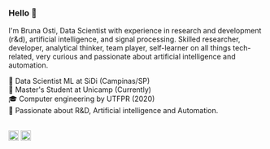 ### Hello 👋

I'm Bruna Osti, Data Scientist with experience in research and development (r&d),  artificial intelligence, and signal processing.  Skilled researcher, developer, analytical thinker, team player, self-learner on all things tech-related, very curious and passionate about artificial intelligence and automation.

:briefcase: Data Scientist ML at SiDi (Campinas/SP) <br>
:memo: Master's Student at Unicamp (Currently) <br>
:mortar_board: Computer engineering by UTFPR (2020) <br>
:telescope:  Passionate about R&D, Artificial intelligence and Automation. <br>
<br>

<a href = "https://www.linkedin.com/in/brunaostii/"><img src="https://media.glassdoor.com/sqll/34865/linkedin-squarelogo-1559685522766.png" width=20 height=20></a> 
<a href = "https://www.kaggle.com/brunaostii"><img src= "https://storage.scolary.com/storage/file/public/71b68248-ba0a-4b26-b15f-0c77cdf341cd.svg" width=20 height=20></a>
